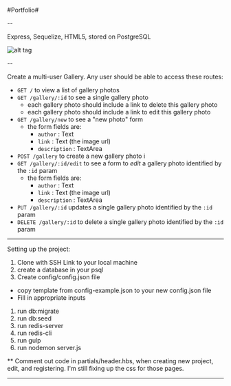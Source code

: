 #Portfolio#

--

Express, Sequelize, HTML5, stored on PostgreSQL

![alt tag](http://i.imgur.com/P229Sa7.png)

--

Create a multi-user Gallery.
Any user should be able to access these routes:

- `GET /` to view a list of gallery photos
- `GET /gallery/:id` to see a single gallery photo
  - each gallery photo should include a link to delete this gallery photo
  - each gallery photo should include a link to edit this gallery photo
- `GET /gallery/new` to see a "new photo" form
  - the form fields are:
    - `author` : Text
    - `link` : Text (the image url)
    - `description` : TextArea
- `POST /gallery` to create a new gallery photo i
- `GET /gallery/:id/edit` to see a form to *edit* a gallery photo identified by the `:id` param
  - the form fields are:
    - `author` : Text
    - `link` : Text (the image url)
    - `description` : TextArea
- `PUT /gallery/:id` updates a single gallery photo identified by the `:id` param
- `DELETE /gallery/:id` to delete a single gallery photo identified by the `:id` param

---

Setting up the project:

1. Clone with SSH Link to your local machine
1. create a database in your psql
1. Create config/config.json file
  - copy template from config-example.json to your new config.json file
  - Fill in appropriate inputs
1. run db:migrate
1. run db:seed
1. run redis-server
1. run redis-cli
1. run gulp
1. run nodemon server.js

** Comment out code in partials/header.hbs, when creating new project, edit, and registering. I'm still fixing up the css for those pages.

---

